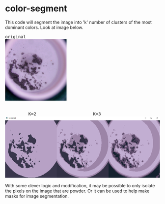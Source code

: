 # color-segment
This code will segment the image into 'k' number of clusters of the most dominant colors. Look at image below. <br />

<pre>
original 
<img src="sample.png" height="200"> <br />

         K=2                      K=3                        K=4 
<img src="combined.png" height="200">
</pre>

With some clever logic and modification, it may be possible to only isolate the pixels on the image that are powder. Or it can be used to help make masks for image segmentation. 
